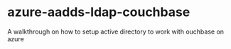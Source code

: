 # azure-aadds-ldap-couchbase
A walkthrough on how to setup active directory to work with ouchbase on azure

